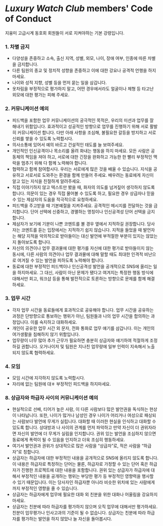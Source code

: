 # *Luxury Watch Club* members' Code of Conduct
지융미 고급시계 동호회 회원들이 서로 지켜야하는 기본 강령입니다.

### 1. 차별 금지
- 다양성을 존중하고 소속, 출신 지역, 성별, 외모, 나이, 장애 여부, 인종에 따른 차별을 금지합니다.
- 다른 팀원의 종교 및 정치적 성향을 존중하고 이에 대한 강요나 공격적 언행을 하지마세요.
- 나이와 성적 지향, 성별 등을 먼저 묻는 일을 삼갑니다.
- 옷차림을 부정적으로 평가하지 말고, 어떤 경우에서라도 얼굴이나 체형 등 타고난 외모에 대한 평가는 피해 주세요.
### 2. 커뮤니케이션 예의
- 피드백을 포함한 업무 커뮤니케이션의 궁극적인 목적은, 우리의 미션과 업무를 잘 해내기 위함입니다. 효과적이고 성공적인 방향으로 업무를 진행하기 위해 서로 활발히 커뮤니케이션 합니다. 다만 아래 사항을 조심해, 불필요한 갈등을 방지하고 서로 신뢰를 쌓을 수 있도록 노력합시다.
- 의사소통에 있어서 예의 바르고 건설적인 태도를 늘 보여주세요.
- 개인적인 인신공격이나 목소리를 올려 화내는 행동을 하지 마세요. 모든 사람은 공동체의 책임을 져야 하고, 서로에 대한 긴장을 완화하고 가능한 한 빨리 부정적인 맥락을 멈추기 위해 다 함께 노력해야 합니다.
- 협력하고 함께 참여합시다. 우리는 서로에게 많은 것을 배울 수 있습니다. 지식을 공유하고 서로서로 도와주는 환경을 함께 만들어 주세요. 배우려는 동료에게 자신이 알고 있는 지식을 친절하게 알려주세요.
- 직접 이야기하지 않고 텍스트만 봤을 때, 화자의 의도를 넘겨짚어 생각하지 않도록 합니다. 의문이 있는 경우 직접 물어볼 수 있도록 하고, 필요한 경우 상급자나 믿을 수 있는 제삼자의 도움을 적극적으로 요청하세요.
- 피드백을 주고받을 때 기본예절을 지켜주세요. 공격적인 메시지를 전달하는 것을 금지합니다. 단어 선택에 신중하고, 경멸하는 명칭이나 인신공격성 단어 선택을 금지합니다.
- 제삼자가 보기에 기분이 나쁜 코멘트를 볼 경우 옆에서 지적하길 권장합니다. 당사자는 코멘트를 듣는 입장에서는 지적하기 쉽지 않습니다. 지적을 들었을 때 발언자는 해당 지적을 악의적으로 받아들이는 대신 발언에 부적절한 부분이 있지는 않았는지 돌아보도록 합니다.
- 자신의 의견이나 업무 결과물에 대한 평가를 자신에 대한 평가로 받아들이지 않는 동시에, 다른 사람의 의견이나 업무 결과물에 대해 말할 때도 최대한 인격적 비난으로 여겨질 수 있는 발언을 피하도록 노력해야 합니다.
- 동료에 대한 부정적인 피드백이나 인신공격성 발언을 공개적으로 SNS에 올리는 일을 하지마세요. 그 대신, 사람이 아닌 문제가 됐다고 여겨지는 특정한 행동 방식에 대해서만 회고, 워크샵 등을 통해 발전적으로 토론하는 방향으로 문제를 함께 해결하세요.
### 3. 업무 시간
- 각자 업무 시간을 동료들에게 효과적으로 공유해야 합니다. 업무 시간을 공유하는 과정은 단방향으로 통보하는 행위가 아닌, 팀원들과 나의 업무 시간을 합의하는 과정입니다. 이를 숙지하고 대화하세요.
- 개인이 공유한 업무 시간 외 문자, 전화 통화로 업무 얘기를 삼갑니다. 이는 개인의 여가생활을 침해하지 않기 위함입니다.
- 업무량이 너무 많아 추가 근무가 필요하면 충분히 상급자와 얘기하여 적절하게 조정하길 권합니다. 오거나이저 및 팀원은 지나친 업무량에 일부 인력이 지속해서 노출되지 않도록 협력하세요.
### 4. 모임
- 모임 시간에 지각하지 않도록 노력합시다.
- 자리에 없는 팀원에 대ㅎ 부정적인 피드백을 하지마세요. 
### 8. 상급자와 하급자 사이의 커뮤니케이션 예의
- 현실적으로 선배, 티어가 높은 사람, 이 다른 사람보다 많은 발언권을 독식하는 현상이 나타납니다. 또한, 나이가 많거나 남성인 경우 나이가 어리거나 여성으로 패싱되는 사람보다 발언에 무게가 실립니다. 대화할 때 이러한 현실을 인식하고 대화할 수 있도록 합니다. 상대방과 나 사이의 관계를 먼저 파악하고 만약 자신이 더 권위자라면 자신의 발언에 더 무게가 실림을 인지합니다. 권위 있는 발언을 조심하지 않으면 동료에게 폭력이 될 수 있음을 인지하고 더욱 조심히 행동하세요.
- 여기서 발언권과 권위가 상대적으로 많은 사람을 “상급자”로, 적은 사람을 “하급자”로 칭합니다.
- 상급자는 하급자에 대한 부정적인 내용을 공개적으로 SNS에 올리지 않도록 합니다. 이 내용은 하급자로 특정하는 단어는 물론, 하급자로 가정할 수 있는 단어 혹은 하급자가 진행한 프로젝트에 대한 내용을 포함합니다. 권위 있는 상급자가 하급자에 대해서 부정적인 내용을 공개하는 행위는 부당한 평가 등 부정적인 영향력을 행사할 수 있기 때문입니다. 이는 당사자인 하급자뿐 아니라 비슷한 위치에 있는 사람에게까지 부정적인 영향을 줄 수 있습니다.
- 상급자는 하급자에게 업무에 필요한 대화 외 친분을 위한 대화나 어울림을 강요하지 마세요.
- 상급자는 친분에 따라 하급자를 평가하지 않으며 오직 업무에 대해서만 평가하세요. 친분이 업무평가나 인사고과의 기준이 될 수 없습니다. 상급자는 친분에 따라 하급자를 평가하는 발언을 하지 않았나 늘 자신을 돌아봅시다.

